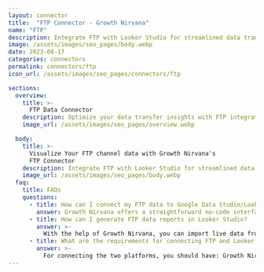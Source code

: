 ```yaml
---
layout: connector
title:  "FTP Connector - Growth Nirvana"
name: "FTP"
description: Integrate FTP with Looker Studio for streamlined data transfer and analysis that fuels data-driven strategies.
image: /assets/images/seo_pages/body.webp
date: 2023-08-17
categories: connectors
permalink: connectors/ftp
icon_url: /assets/images/seo_pages/connectors/ftp

sections:
  overview:
    title: >-
      FTP Data Connector
    description: Optimize your data transfer insights with FTP integration. Seamlessly transfer data from FTP into Looker Studio's analytical environment, empowering you to analyze and interpret data with precision for better decision-making.
    image_url: /assets/images/seo_pages/overview.webp

  body:
    title: >-
      Visualize Your FTP channel data with Growth Nirvana's
      FTP Connector
    description: Integrate FTP with Looker Studio for streamlined data transfer and analysis that fuels data-driven strategies.
    image_url: /assets/images/seo_pages/body.webp
  faq:
    title: FAQs
    questions:
      - title: How can I connect my FTP data to Google Data Studio/Looker Studio?
        answer: Growth Nirvana offers a straightforward no-code interface to connect to FTP data sources.
      - title: How can I generate FTP data reports in Looker Studio?
        answer: >-
          With the help of Growth Nirvana, you can import live data from FTP into Looker Studio. These data can be viewed in charts, tables, and dashboards to generate branded reports that can be shared instantly.
      - title: What are the requirements for connecting FTP and Looker Studio?
        answer: >-
          For connecting the two platforms, you should have: Growth Nirvana Account and FTP Ads Account
---
```

